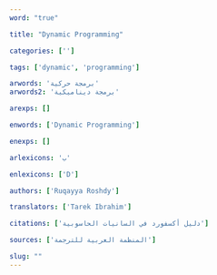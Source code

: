 ```yaml
---
word: "true"

title: "Dynamic Programming"

categories: ['']

tags: ['dynamic', 'programming']

arwords: 'برمجة حركية'
arwords2: 'برمجة ديناميكية'

arexps: []

enwords: ['Dynamic Programming']

enexps: []

arlexicons: 'ب'

enlexicons: ['D']

authors: ['Ruqayya Roshdy']

translators: ['Tarek Ibrahim']

citations: ['دليل أكسفورد في السانيات الحاسوبية']

sources: ['المنظمة العربية للترجمة']

slug: ""
---
```

